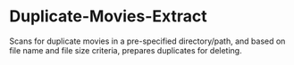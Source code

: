 # Duplicate-Movies-Extract

Scans for duplicate movies in a pre-specified directory/path, and based on file name and file size criteria, prepares duplicates for deleting.